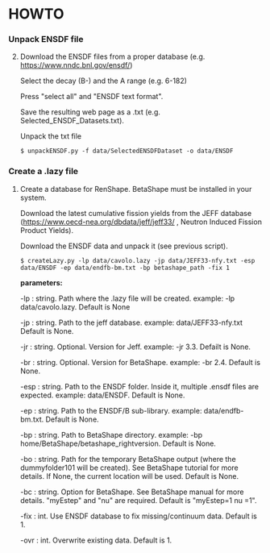 # HOWTO

### Unpack ENSDF file
2. Download the ENSDF files from a proper database (e.g. https://www.nndc.bnl.gov/ensdf/)

   Select the decay (B-) and the A range (e.g. 6-182)

   Press "select all" and "ENSDF text format".

   Save the resulting web page as a .txt (e.g. Selected_ENSDF_Datasets.txt). 

   Unpack the txt file
   ```
   $ unpackENSDF.py -f data/SelectedENSDFDataset -o data/ENSDF
   ```   


### Create a .lazy file
1. Create a database for RenShape. BetaShape must be installed in your system.  
   
   Download the latest cumulative fission yields from the JEFF database (https://www.oecd-nea.org/dbdata/jeff/jeff33/ , Neutron Induced Fission Product Yields).

   Download the ENSDF data and unpack it (see previous script).


   ```
   $ createLazy.py -lp data/cavolo.lazy -jp data/JEFF33-nfy.txt -esp data/ENSDF -ep data/endfb-bm.txt -bp betashape_path -fix 1 
   ```   

   **parameters:** 
   
   -lp : string. Path where the .lazy file will be created. example: -lp data/cavolo.lazy. Default is None

   -jp : string. Path to the jeff database. example: data/JEFF33-nfy.txt Default is None.

   -jr : string. Optional. Version for Jeff. example: -jr 3.3. Defailt is None.

   -br : string. Optional. Version for BetaShape. example: -br 2.4. Default is None.

   -esp : string. Path to the ENSDF folder. Inside it, multiple .ensdf files are expected. example: data/ENSDF. Default is None.

   -ep : string. Path to the ENSDF/B sub-library. example: data/endfb-bm.txt. Default is None.

   -bp : string. Path to BetaShape directory. example: -bp home/BetaShape/betashape_rightversion. Default is None.

   -bo : string. Path for the temporary BetaShape output (where the dummyfolder101 will be created). See BetaShape tutorial for more details. If None, the current location will be used. Default is None.

   -bc : string. Option for BetaShape. See BetaShape manual for more details. "myEstep" and "nu" are required. Default is "myEstep=1 nu =1".

   -fix : int. Use ENSDF database to fix missing/continuum data. Default is 1.
   
   -ovr : int. Overwrite existing data. Default is 1.

